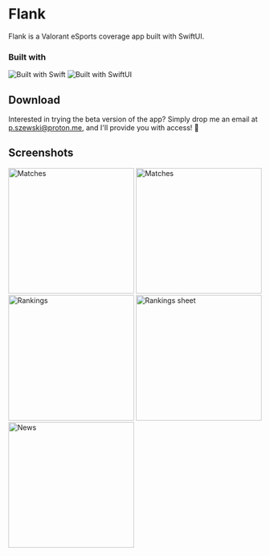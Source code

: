 # Flank

Flank is a Valorant eSports coverage app built with SwiftUI.

### Built with

![Built with Swift](https://img.shields.io/badge/swift-%23FA7343.svg?style=for-the-badge&logo=swift&logoColor=white)
![Built with SwiftUI](https://img.shields.io/badge/swiftui-%2302569B.svg?style=for-the-badge&logo=swift&logoColor=white)



## Download

Interested in trying the beta version of the app? Simply drop me an email at [p.szewski@proton.me](mailto:p.szewski@proton.me), and I'll provide you with access! 🚀

## Screenshots

<img src="https://github.com/user-attachments/assets/c6f046cd-fbfa-4b7f-a6c9-0592945d5326" alt="Matches" width="250"/>
<img src="https://github.com/user-attachments/assets/0f038436-0705-4a73-b199-ff59ed7eff12" alt="Matches" width="250"/>
<img src="https://github.com/user-attachments/assets/e5c01814-1b37-405c-a7ec-f081d213cc6b" alt="Rankings" width="250"/>
<img src="https://github.com/user-attachments/assets/5c9e7d44-3e95-4922-9145-afe9358eb541" alt="Rankings sheet" width="250"/>
<img src="https://github.com/user-attachments/assets/90b2b513-4949-452a-a6dd-51a5199fd7e5" alt="News" width="250"/>
